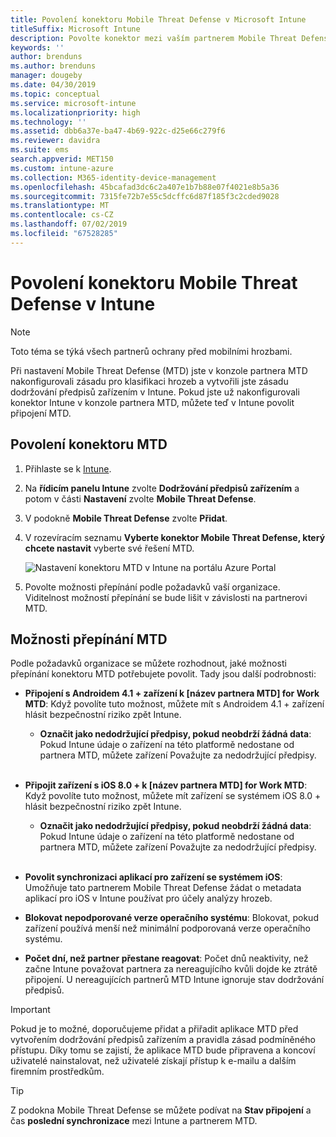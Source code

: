 ```yaml
---
title: Povolení konektoru Mobile Threat Defense v Microsoft Intune
titleSuffix: Microsoft Intune
description: Povolte konektor mezi vaším partnerem Mobile Threat Defense (MTD) a Microsoft Intune.
keywords: ''
author: brenduns
ms.author: brenduns
manager: dougeby
ms.date: 04/30/2019
ms.topic: conceptual
ms.service: microsoft-intune
ms.localizationpriority: high
ms.technology: ''
ms.assetid: dbb6a37e-ba47-4b69-922c-d25e66c279f6
ms.reviewer: davidra
ms.suite: ems
search.appverid: MET150
ms.custom: intune-azure
ms.collection: M365-identity-device-management
ms.openlocfilehash: 45bcafad3dc6c2a407e1b7b88e07f4021e8b5a36
ms.sourcegitcommit: 7315fe72b7e55c5dcffc6d87f185f3c2cded9028
ms.translationtype: MT
ms.contentlocale: cs-CZ
ms.lasthandoff: 07/02/2019
ms.locfileid: "67528285"
---
```

# <a name="enable-the-mobile-threat-defense-connector-in-intune"></a>Povolení konektoru Mobile Threat Defense v Intune

> [!NOTE] 
> Toto téma se týká všech partnerů ochrany před mobilními hrozbami.

Při nastavení Mobile Threat Defense (MTD) jste v konzole partnera MTD nakonfigurovali zásadu pro klasifikaci hrozeb a vytvořili jste zásadu dodržování předpisů zařízením v Intune. Pokud jste už nakonfigurovali konektor Intune v konzole partnera MTD, můžete teď v Intune povolit připojení MTD.

## <a name="to-enable-the-mtd-connector"></a>Povolení konektoru MTD

1. Přihlaste se k [Intune](https://go.microsoft.com/fwlink/?linkid=2090973).

4. Na **řídicím panelu Intune** zvolte **Dodržování předpisů zařízením** a potom v části **Nastavení** zvolte **Mobile Threat Defense**.

5. V podokně **Mobile Threat Defense** zvolte **Přidat**.

6. V rozevíracím seznamu **Vyberte konektor Mobile Threat Defense, který chcete nastavit** vyberte své řešení MTD.

    ![Nastavení konektoru MTD v Intune na portálu Azure Portal](./media/enable-mtd-connector-1.png)

7. Povolte možnosti přepínání podle požadavků vaší organizace. Viditelnost možností přepínání se bude lišit v závislosti na partnerovi MTD.

## <a name="mtd-toggle-options"></a>Možnosti přepínání MTD

Podle požadavků organizace se můžete rozhodnout, jaké možnosti přepínání konektoru MTD potřebujete povolit. Tady jsou další podrobnosti:

- **Připojení s Androidem 4.1 + zařízení k [název partnera MTD] for Work MTD**: Když povolíte tuto možnost, můžete mít s Androidem 4.1 + zařízení hlásit bezpečnostní riziko zpět Intune.
    - **Označit jako nedodržující předpisy, pokud neobdrží žádná data**: Pokud Intune údaje o zařízení na této platformě nedostane od partnera MTD, můžete zařízení Považujte za nedodržující předpisy.
<br></br>
- **Připojit zařízení s iOS 8.0 + k [název partnera MTD] for Work MTD**: Když povolíte tuto možnost, můžete mít zařízení se systémem iOS 8.0 + hlásit bezpečnostní riziko zpět Intune.
    - **Označit jako nedodržující předpisy, pokud neobdrží žádná data**: Pokud Intune údaje o zařízení na této platformě nedostane od partnera MTD, můžete zařízení Považujte za nedodržující předpisy.
<br></br>
- **Povolit synchronizaci aplikací pro zařízení se systémem iOS**: Umožňuje tato partnerem Mobile Threat Defense žádat o metadata aplikací pro iOS v Intune používat pro účely analýzy hrozeb.

- **Blokovat nepodporované verze operačního systému**: Blokovat, pokud zařízení používá menší než minimální podporovaná verze operačního systému.

- **Počet dní, než partner přestane reagovat**: Počet dnů neaktivity, než začne Intune považovat partnera za nereagujícího kvůli dojde ke ztrátě připojení. U nereagujících partnerů MTD Intune ignoruje stav dodržování předpisů.

> [!IMPORTANT] 
> Pokud je to možné, doporučujeme přidat a přiřadit aplikace MTD před vytvořením dodržování předpisů zařízením a pravidla zásad podmíněného přístupu. Díky tomu se zajistí, že aplikace MTD bude připravena a koncoví uživatelé nainstalovat, než uživatelé získají přístup k e-mailu a dalším firemním prostředkům.

> [!TIP]
> Z podokna Mobile Threat Defense se můžete podívat na **Stav připojení** a čas **poslední synchronizace** mezi Intune a partnerem MTD.
